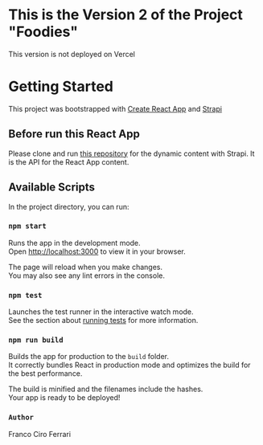 # This is the Version 2 of the Project "Foodies"

This version is not deployed on Vercel

# Getting Started 

This project was bootstrapped with [Create React App](https://github.com/facebook/create-react-app) and [Strapi](https://strapi.io/)

## Before run this React App

Please clone and run [this repository](https://github.com/CiroFerrari/foodies-strapi-api) for the dynamic content with Strapi. It is the API for the React App content.

## Available Scripts

In the project directory, you can run:

### `npm start`

Runs the app in the development mode.\
Open [http://localhost:3000](http://localhost:3000) to view it in your browser.

The page will reload when you make changes.\
You may also see any lint errors in the console.

### `npm test`

Launches the test runner in the interactive watch mode.\
See the section about [running tests](https://facebook.github.io/create-react-app/docs/running-tests) for more information.

### `npm run build`

Builds the app for production to the `build` folder.\
It correctly bundles React in production mode and optimizes the build for the best performance.

The build is minified and the filenames include the hashes.\
Your app is ready to be deployed!

### `Author`

Franco Ciro Ferrari 